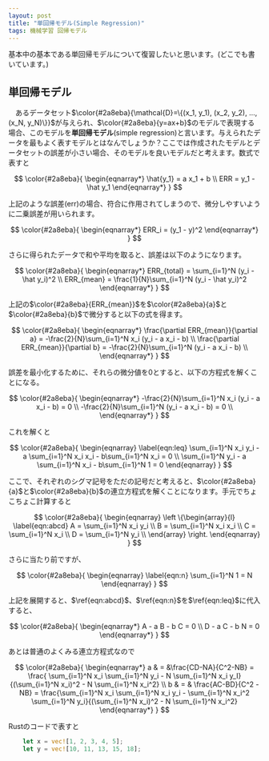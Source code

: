 ```yaml
---
layout: post
title: "単回帰モデル(Simple Regression)"
tags: 機械学習 回帰モデル
---
```


基本中の基本である単回帰モデルについて復習したいと思います。(どこでも書いています。)

## 単回帰モデル

　あるデータセット$\color{#2a8eba}{\mathcal{D}=\{(x_1, y_1), (x_2, y_2), ..., (x_N, y_N)\}}$が与えられ、$\color{#2a8eba}{y=ax+b}$のモデルで表現する場合、このモデルを**単回帰モデル**(simple regression)と言います。与えられたデータを最もよく表すモデルとはなんでしょうか？ここでは作成されたモデルとデータセットの誤差が小さい場合、そのモデルを良いモデルだと考えます。数式で表すと

$$
\color{#2a8eba}{
\begin{eqnarray*}
    \hat{y_1} = a x_1 + b \\
    ERR = y_1 - \hat y_1
\end{eqnarray*}
}
$$

上記のような誤差(err)の場合、符合に作用されてしまうので、微分しやすいように二乗誤差が用いられます。

$$
\color{#2a8eba}{
\begin{eqnarray*}
    ERR_i = (y_1 - y)^2
\end{eqnarray*}
}
$$

さらに得られたデータで和や平均を取ると、誤差は以下のようになります。

$$
\color{#2a8eba}{
\begin{eqnarray*}
    ERR_{total} = \sum_{i=1}^N (y_i - \hat y_i)^2 \\
    ERR_{mean} = \frac{1}{N}\sum_{i=1}^N (y_i - \hat y_i)^2
\end{eqnarray*}
}
$$

上記の$\color{#2a8eba}{ERR_{mean}}$を$\color{#2a8eba}{a}$と$\color{#2a8eba}{b}$で微分すると以下の式を得ます。

$$
\color{#2a8eba}{
\begin{eqnarray*}
    \frac{\partial ERR_{mean}}{\partial a} = -\frac{2}{N}\sum_{i=1}^N x_i (y_i - a x_i - b) \\
    \frac{\partial ERR_{mean}}{\partial b} = -\frac{2}{N}\sum_{i=1}^N (y_i - a x_i - b) \\
\end{eqnarray*}
}
$$

誤差を最小化するために、それらの微分値を0とすると、以下の方程式を解くことになる。

$$
\color{#2a8eba}{
\begin{eqnarray*}
    -\frac{2}{N}\sum_{i=1}^N x_i (y_i - a x_i - b) = 0 \\
    -\frac{2}{N}\sum_{i=1}^N (y_i - a x_i - b) = 0 \\
\end{eqnarray*}
}
$$

これを解くと

$$
\color{#2a8eba}{
\begin{eqnarray}
\label{eqn:leq}
    \sum_{i=1}^N x_i y_i - a \sum_{i=1}^N x_i x_i - b\sum_{i=1}^N x_i = 0 \\
    \sum_{i=1}^N y_i - a \sum_{i=1}^N x_i - b\sum_{i=1}^N 1 = 0
\end{eqnarray}
}
$$

ここで、それぞれのシグマ記号をただの記号だと考えると、$\color{#2a8eba}{a}$と$\color{#2a8eba}{b}$の連立方程式を解くことになります。手元でちょこちょこ計算すると

$$
\color{#2a8eba}{
\begin{eqnarray}
\left
\{\begin{array}{l}
\label{eqn:abcd}
    A = \sum_{i=1}^N x_i y_i \\
    B = \sum_{i=1}^N x_i x_i \\
    C = \sum_{i=1}^N x_i \\
    D = \sum_{i=1}^N y_i \\
\end{array}
\right.
\end{eqnarray}
}
$$

さらに当たり前ですが、

$$
\color{#2a8eba}{
\begin{eqnarray} \label{eqn:n}
    \sum_{i=1}^N 1 = N
\end{eqnarray}
}
$$

上記を展開すると、$\ref{eqn:abcd}$、$\ref{eqn:n}$を$\ref{eqn:leq}$に代入すると、

$$
\color{#2a8eba}{
\begin{eqnarray*}
    A - a B - b C = 0 \\
    D - a C - b N = 0
\end{eqnarray*}
}
$$

あとは普通のよくみる連立方程式なので

$$
\color{#2a8eba}{
\begin{eqnarray*}
a & = &\frac{CD-NA}{C^2-NB} = \frac{ \sum_{i=1}^N x_i \sum_{i=1}^N y_i - N  \sum_{i=1}^N x_i y_I}{(\sum_{i=1}^N x_i)^2 - N  \sum_{i=1}^N x_i^2} \\
b & = & \frac{AC-BD}{C^2 - NB} = \frac{\sum_{i=1}^N x_i \sum_{i=1}^N x_i y_i - \sum_{i=1}^N x_i^2  \sum_{i=1}^N y_i}{(\sum_{i=1}^N x_i)^2 - N  \sum_{i=1}^N x_i^2}
\end{eqnarray*}
}
$$

Rustのコードで表すと
```rust
    let x = vec![1, 2, 3, 4, 5];
    let y = vec![10, 11, 13, 15, 18];
```
